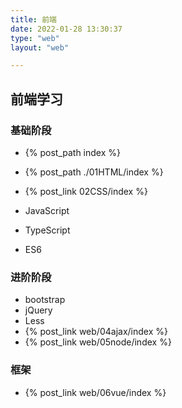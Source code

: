 ```yaml
---
title: 前端
date: 2022-01-28 13:30:37
type: "web"
layout: "web"

---
```


## 前端学习

### 基础阶段
- {% post_path index %}

- {% post_path ./01HTML/index %}
- {% post_link 02CSS/index  %}
- JavaScript
- TypeScript
- ES6

### 进阶阶段

- bootstrap
- jQuery
- Less
- {% post_link web/04ajax/index %}
- {% post_link web/05node/index %}

### 框架

- {% post_link web/06vue/index %}



